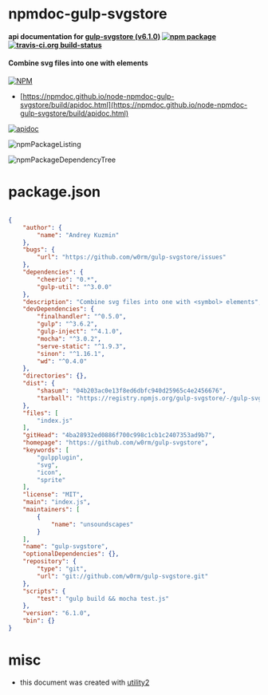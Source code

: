 # npmdoc-gulp-svgstore

#### api documentation for  [gulp-svgstore (v6.1.0)](https://github.com/w0rm/gulp-svgstore)  [![npm package](https://img.shields.io/npm/v/npmdoc-gulp-svgstore.svg?style=flat-square)](https://www.npmjs.org/package/npmdoc-gulp-svgstore) [![travis-ci.org build-status](https://api.travis-ci.org/npmdoc/node-npmdoc-gulp-svgstore.svg)](https://travis-ci.org/npmdoc/node-npmdoc-gulp-svgstore)

#### Combine svg files into one with <symbol> elements

[![NPM](https://nodei.co/npm/gulp-svgstore.png?downloads=true&downloadRank=true&stars=true)](https://www.npmjs.com/package/gulp-svgstore)

- [https://npmdoc.github.io/node-npmdoc-gulp-svgstore/build/apidoc.html](https://npmdoc.github.io/node-npmdoc-gulp-svgstore/build/apidoc.html)

[![apidoc](https://npmdoc.github.io/node-npmdoc-gulp-svgstore/build/screenCapture.buildCi.browser.%252Ftmp%252Fbuild%252Fapidoc.html.png)](https://npmdoc.github.io/node-npmdoc-gulp-svgstore/build/apidoc.html)

![npmPackageListing](https://npmdoc.github.io/node-npmdoc-gulp-svgstore/build/screenCapture.npmPackageListing.svg)

![npmPackageDependencyTree](https://npmdoc.github.io/node-npmdoc-gulp-svgstore/build/screenCapture.npmPackageDependencyTree.svg)



# package.json

```json

{
    "author": {
        "name": "Andrey Kuzmin"
    },
    "bugs": {
        "url": "https://github.com/w0rm/gulp-svgstore/issues"
    },
    "dependencies": {
        "cheerio": "0.*",
        "gulp-util": "^3.0.0"
    },
    "description": "Combine svg files into one with <symbol> elements",
    "devDependencies": {
        "finalhandler": "^0.5.0",
        "gulp": "^3.6.2",
        "gulp-inject": "^4.1.0",
        "mocha": "^3.0.2",
        "serve-static": "^1.9.3",
        "sinon": "^1.16.1",
        "wd": "^0.4.0"
    },
    "directories": {},
    "dist": {
        "shasum": "04b203ac0e13f8ed6dbfc940d25965c4e2456676",
        "tarball": "https://registry.npmjs.org/gulp-svgstore/-/gulp-svgstore-6.1.0.tgz"
    },
    "files": [
        "index.js"
    ],
    "gitHead": "4ba28932ed0886f700c998c1cb1c2407353ad9b7",
    "homepage": "https://github.com/w0rm/gulp-svgstore",
    "keywords": [
        "gulpplugin",
        "svg",
        "icon",
        "sprite"
    ],
    "license": "MIT",
    "main": "index.js",
    "maintainers": [
        {
            "name": "unsoundscapes"
        }
    ],
    "name": "gulp-svgstore",
    "optionalDependencies": {},
    "repository": {
        "type": "git",
        "url": "git://github.com/w0rm/gulp-svgstore.git"
    },
    "scripts": {
        "test": "gulp build && mocha test.js"
    },
    "version": "6.1.0",
    "bin": {}
}
```



# misc
- this document was created with [utility2](https://github.com/kaizhu256/node-utility2)
